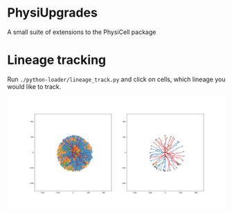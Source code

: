 # PhysiUpgrades

A small suite of extensions to the PhysiCell package

# Lineage tracking

Run `./python-loader/lineage_track.py` and click on cells, which lineage you would like to track.

![Tracking image](/python-loader/images/tracking.png)
